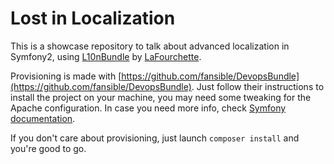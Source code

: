 Lost in Localization
====================

This is a showcase repository to talk about advanced localization in Symfony2, using [L10nBundle](https://github.com/lafourchette/L10nBundle) by [LaFourchette](http://www.lafourchette.com/).

Provisioning is made with [https://github.com/fansible/DevopsBundle](https://github.com/fansible/DevopsBundle).
Just follow their instructions to install the project on your machine, you may need some tweaking for the Apache configuration.
In case you need more info, check [Symfony documentation](http://symfony.com/doc/current/cookbook/configuration/web_server_configuration.html).

If you don't care about provisioning, just launch `composer install` and you're good to go.

